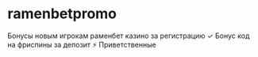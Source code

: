 # ramenbetpromo
Бонусы новым игрокам раменбет казино за регистрацию ✓ Бонус код на фриспины за депозит ⚡️ Приветственные
